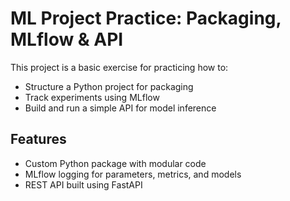 # ML Project Practice: Packaging, MLflow & API

This project is a basic exercise for practicing how to:

- Structure a Python project for packaging
- Track experiments using MLflow
- Build and run a simple API for model inference

## Features

- Custom Python package with modular code
- MLflow logging for parameters, metrics, and models
- REST API built using FastAPI

